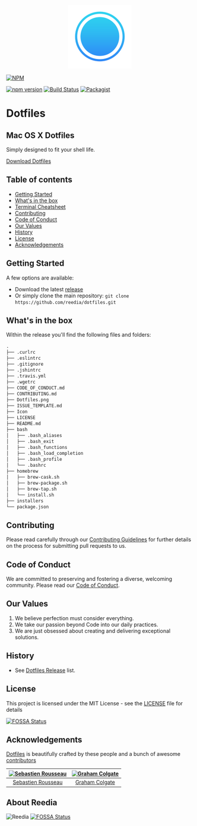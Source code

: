 <p align="center">
  <img src="Dotfiles.png" alt="Dotfiles Logo" title="Dotfiles Logo">
</p>


[![NPM](https://nodei.co/npm/reedia-dotfiles.png)](https://nodei.co/npm/reedia-dotfiles/)


[![npm version](https://badge.fury.io/js/reedia-dotfiles.svg)](https://badge.fury.io/js/reedia-dotfiles)
[![Build Status](https://travis-ci.org/reedia/dotfiles.svg?branch=master)](https://travis-ci.org/reedia/dotfiles)
[![Packagist](https://img.shields.io/badge/license-MIT-blue.svg)](https://skeletonic.github.io/license)

# Dotfiles
## Mac OS X Dotfiles

Simply designed to fit your shell life.

<a href="https://github.com/reedia/dotfiles/releases/latest">Download Dotfiles</a>

## Table of contents

-   [Getting Started](#getting-started)
-   [What's in the box](#whats-in-the-box)
-   [Terminal Cheatsheet](#terminal-cheatsheet)
-   [Contributing](#contributing)
-   [Code of Conduct](#code-of-conduct)
-   [Our Values](#our-values)
-   [History](#history)
-   [License](#license)
-   [Acknowledgements](#acknowledgements)

## Getting Started

A few options are available:

-   Download the latest [release](https://github.com/reedia/dotfiles/releases/latest)
-   Or simply clone the main repository: `git clone https://github.com/reedia/dotfiles.git`

## What's in the box

Within the release you'll find the following files and folders:

```
.
├── .curlrc
├── .eslintrc
├── .gitignore
├── .jshintrc
├── .travis.yml
├── .wgetrc
├── CODE_OF_CONDUCT.md
├── CONTRIBUTING.md
├── Dotfiles.png
├── ISSUE_TEMPLATE.md
├── Icon
├── LICENSE
├── README.md
├── bash
│   ├── .bash_aliases
│   ├── .bash_exit
│   ├── .bash_functions
│   ├── .bash_load_completion
│   ├── .bash_profile
│   └── .bashrc
├── homebrew
│   ├── brew-cask.sh
│   ├── brew-package.sh
│   ├── brew-tap.sh
│   └── install.sh
├── installers
└── package.json

```

## Contributing

Please read carefully through our [Contributing Guidelines](https://github.com/reedia/dotfiles/blob/master/CONTRIBUTING.md) for further details on the process for submitting pull requests to us.

## Code of Conduct
We are committed to preserving and fostering a diverse, welcoming community. Please read our [Code of Conduct](https://github.com/reedia/dotfiles/blob/master/CODE_OF_CONDUCT.md).

## Our Values
1.  We believe perfection must consider everything.
2.  We take our passion beyond Code into our daily practices.
3.  We are just obsessed about creating and delivering exceptional solutions.

## History

*   See [Dotfiles Release](https://github.com/reedia/dotfiles/releases) list.

## License

This project is licensed under the MIT License - see the [LICENSE](https://github.com/reedia/dotfiles/blob/master/LICENSE) file for details


[![FOSSA Status](https://app.fossa.io/api/projects/git%2Bgithub.com%2Freedia%2Fdotfiles.svg?type=large)](https://app.fossa.io/projects/git%2Bgithub.com%2Freedia%2Fdotfiles?ref=badge_large)

## Acknowledgements

[Dotfiles](https://dotfiles.io) is beautifully crafted by these people and a bunch of awesome [contributors](https://github.com/reedia/dotfiles/graphs/contributors)

| [![Sebastien Rousseau](https://avatars0.githubusercontent.com/u/1394998?s=117)](http://sebastienrousseau.co.uk) | [![Graham Colgate](https://avatars0.githubusercontent.com/u/35816108?s=117)](https://github.com/gramtech) |
| :-------------------------------------------------------------------------------------------------------------: | :-------------------------------------------------------------------------------------------------------------: |
| [Sebastien Rousseau](https://github.com/sebastienrousseau) | [Graham Colgate](https://github.com/gramtech) |

## About Reedia

![Reedia](https://avatars0.githubusercontent.com/u/488747?s=200)
[![FOSSA Status](https://app.fossa.io/api/projects/git%2Bgithub.com%2Freedia%2Fdotfiles.svg?type=shield)](https://app.fossa.io/projects/git%2Bgithub.com%2Freedia%2Fdotfiles?ref=badge_shield)